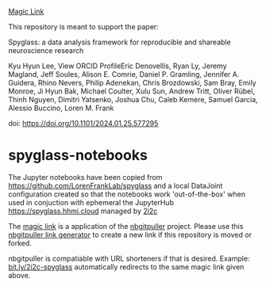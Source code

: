 [Magic Link](
https://spyglass.hhmi.2i2c.cloud/hub/user-redirect/git-pull?repo=https%3A%2F%2Fgithub.com%2Fjmunroe%2Fspyglass-notebooks&urlpath=lab%2Ftree%2Fspyglass-notebooks%2Fnotebooks%2F01_Insert_Data.ipynb&branch=main)

This repository is meant to support the paper:

Spyglass: a data analysis framework for reproducible and shareable neuroscience research

Kyu Hyun Lee,  View ORCID ProfileEric Denovellis, Ryan Ly, Jeremy Magland, Jeff Soules, Alison E. Comrie, Daniel P. Gramling, Jennifer A. Guidera, Rhino Nevers, Philip Adenekan, Chris Brozdowski, Sam Bray, Emily Monroe, Ji Hyun Bak, Michael Coulter, Xulu Sun, Andrew Tritt, Oliver Rübel, Thinh Nguyen, Dimitri Yatsenko, Joshua Chu, Caleb Kemere, Samuel Garcia, Alessio Buccino, Loren M. Frank

doi: https://doi.org/10.1101/2024.01.25.577295

# spyglass-notebooks

The Jupyter notebooks have been copied from https://github.com/LorenFrankLab/spyglass and a local DataJoint configuration created so that the notebooks work 'out-of-the-box' when used in conjuction with ephemeral the JupyterHub https://spyglass.hhmi.cloud managed by [2i2c](https://2i2c.org)

The [magic link](https://spyglass.hhmi.2i2c.cloud/hub/user-redirect/git-pull?repo=https%3A%2F%2Fgithub.com%2Fjmunroe%2Fspyglass-notebooks&urlpath=lab%2Ftree%2Fspyglass-notebooks%2Fnotebooks%2F01_Insert_Data.ipynb&branch=main)
is a application of the [nbgitpuller](https://nbgitpuller.readthedocs.io/) project.  Please use this [nbgitpuller link generator](https://nbgitpuller.readthedocs.io/en/latest/link.html) to create a new link if this repository is moved or forked.

nbgitpuller is compatiable with URL shorteners if that is desired. Example: [bit.ly/2i2c-spyglass](https://bit.ly/2i2c-spyglass) automatically redirects to the same magic link given above.

